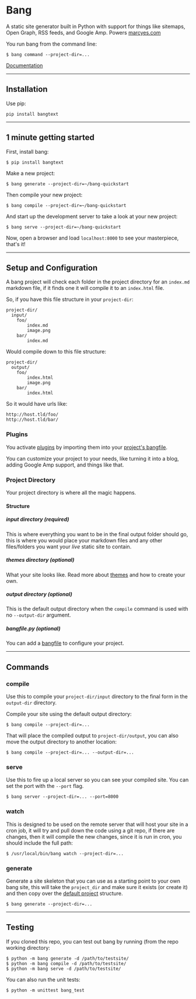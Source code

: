 # Bang

A static site generator built in Python with support for things like sitemaps, Open Graph, RSS feeds, and Google Amp. Powers [marcyes.com](http://marcyes.com)

You run bang from the command line:

    $ bang command --project-dir=...

[Documentation](https://github.com/Jaymon/bang/tree/master/docs)

-------------------------------------------------------------------------------

## Installation

Use pip:

    pip install bangtext

-------------------------------------------------------------------------------

## 1 minute getting started

First, install bang:

    $ pip install bangtext

Make a new project:

    $ bang generate --project-dir=~/bang-quickstart

Then compile your new project:

    $ bang compile --project-dir=~/bang-quickstart

And start up the development server to take a look at your new project:

    $ bang serve --project-dir=~/bang-quickstart

Now, open a browser and load `localhost:8000` to see your masterpiece, that's it!

-------------------------------------------------------------------------------

## Setup and Configuration

A bang project will check each folder in the project directory for an `index.md` markdown file, if it finds one it will compile it to an `index.html` file. 

So, if you have this file structure in your `project-dir`:

    project-dir/
      input/
        foo/
        	index.md
        	image.png
        bar/
        	index.md

Would compile down to this file structure:

    project-dir/
      output/
        foo/
        	index.html
        	image.png
        bar/
        	index.html

So it would have urls like:

	http://host.tld/foo/
	http://host.tld/bar/


### Plugins

You activate [plugins](https://github.com/Jaymon/bang/blob/master/docs/PLUGINS.md) by importing them into your [project's bangfile](https://github.com/Jaymon/bang/blob/master/docs/CONFIGURATION.md).

You can customize your project to your needs, like turning it into a blog, adding Google Amp support, and things like that.


### Project Directory

Your project directory is where all the magic happens.

#### Structure


##### input directory (required)

This is where everything you want to be in the final output folder should go, this is where you would place your markdown files and any other files/folders you want your *live* static site to contain.


##### themes directory (optional)

What your site looks like. Read more about [themes](https://github.com/Jaymon/bang/blob/master/docs/THEMES.md) and how to create your own.


##### output directory (optional)

This is the default output directory when the `compile` command is used with no `--output-dir` argument.


##### bangfile.py (optional)

You can add a [bangfile](https://github.com/Jaymon/bang/blob/master/docs/CONFIGURATION.md) to configure your project.


-------------------------------------------------------------------------------

## Commands

### compile

Use this to compile your `project-dir/input` directory to the final form in the `output-dir` directory.

Compile your site using the default output directory:

    $ bang compile --project-dir=...

That will place the compiled output to `project-dir/output`, you can also move the output directory to another location:

    $ bang compile --project-dir=... --output-dir=...


### serve

Use this to fire up a local server so you can see your compiled site. You can set the port with the `--port` flag.

    $ bang server --project-dir=... --port=8000


### watch

This is designed to be used on the remote server that will host your site in a cron job, it will try and pull down the code using a git repo, if there are changes, then it will compile the new changes, since it is run in cron, you should include the full path:

    $ /usr/local/bin/bang watch --project-dir=...


### generate

Generate a site skeleton that you can use as a starting point to your own bang site, this will take the `project_dir` and make sure it exists (or create it) and then copy over the [default project](https://github.com/Jaymon/bang/tree/master/bang/data/project) structure.

    $ bang generate --project-dir=...


-------------------------------------------------------------------------------

## Testing

If you cloned this repo, you can test out bang by running (from the repo working directory:

    $ python -m bang generate -d /path/to/testsite/
    $ python -m bang compile -d /path/to/testsite/
    $ python -m bang serve -d /path/to/testsite/

You can also run the unit tests:

    $ python -m unittest bang_test


